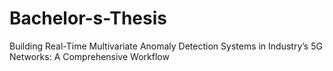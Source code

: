 # Bachelor-s-Thesis
Building Real-Time Multivariate Anomaly Detection Systems in Industry’s 5G Networks: A Comprehensive Workflow

